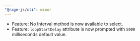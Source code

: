 ```yaml
---
"@rage-js/cli": minor
---
```


- Feature: No Interval method is now available to select.
- Feature: `loopStartDelay` attribute is now prompted with `5000` milliseconds default value.
